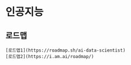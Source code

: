 # 인공지능

## 로드맵

    [로드맵1](https://roadmap.sh/ai-data-scientist)
    [로드맵2](https://i.am.ai/roadmap/)

